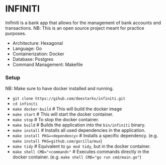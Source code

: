 # INFINITI

Inifiniti is a bank app that allows for the management of bank accounts and transactions. NB: This is an open source project meant for practice purposes.

- Architecture: Hexagonal
- Language: Go
- Containerization: Docker
- Database: Postgres
- Command Management: Makefile


### Setup

NB: Make sure to have docker installed and running.

- `git clone https://gihub.com/deestarks/infiniti.git`
- `cd infiniti`
- `make docker-build` # This will build the docker image
- `make start` # This will start the docker container.
- `make stop` # To stop the docker container.
- `make build` # Builds the application into the `bin/infiniti` binary.
- `make install` # Installs all used dependencies in the application.
- `make install PKG=<dependency>` # Installs a specific dependency. (e.g. `make install PKG=github.com/gorilla/mux`)
- `make tidy` # Equivalent to `go mod tidy`, but in the docker container.
- `make shell CMD="<command>"` # Executes commands directly in the docker container. (e.g. `make shell CMD="go run cmd/main.go"`)